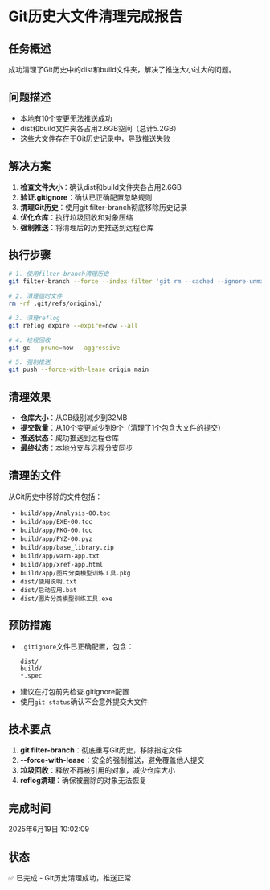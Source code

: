 # Git历史大文件清理完成报告

## 任务概述
成功清理了Git历史中的dist和build文件夹，解决了推送大小过大的问题。

## 问题描述
- 本地有10个变更无法推送成功
- dist和build文件夹各占用2.6GB空间（总计5.2GB）
- 这些大文件存在于Git历史记录中，导致推送失败

## 解决方案
1. **检查文件大小**：确认dist和build文件夹各占用2.6GB
2. **验证.gitignore**：确认已正确配置忽略规则
3. **清理Git历史**：使用git filter-branch彻底移除历史记录
4. **优化仓库**：执行垃圾回收和对象压缩
5. **强制推送**：将清理后的历史推送到远程仓库

## 执行步骤
```bash
# 1. 使用filter-branch清理历史
git filter-branch --force --index-filter 'git rm --cached --ignore-unmatch -r dist build' --prune-empty --tag-name-filter cat -- --all

# 2. 清理临时文件
rm -rf .git/refs/original/

# 3. 清理reflog
git reflog expire --expire=now --all

# 4. 垃圾回收
git gc --prune=now --aggressive

# 5. 强制推送
git push --force-with-lease origin main
```

## 清理效果
- **仓库大小**：从GB级别减少到32MB
- **提交数量**：从10个变更减少到9个（清理了1个包含大文件的提交）
- **推送状态**：成功推送到远程仓库
- **最终状态**：本地分支与远程分支同步

## 清理的文件
从Git历史中移除的文件包括：
- `build/app/Analysis-00.toc`
- `build/app/EXE-00.toc`
- `build/app/PKG-00.toc`
- `build/app/PYZ-00.pyz`
- `build/app/base_library.zip`
- `build/app/warn-app.txt`
- `build/app/xref-app.html`
- `build/app/图片分类模型训练工具.pkg`
- `dist/使用说明.txt`
- `dist/启动应用.bat`
- `dist/图片分类模型训练工具.exe`

## 预防措施
- `.gitignore`文件已正确配置，包含：
  ```
  dist/
  build/
  *.spec
  ```
- 建议在打包前先检查.gitignore配置
- 使用`git status`确认不会意外提交大文件

## 技术要点
1. **git filter-branch**：彻底重写Git历史，移除指定文件
2. **--force-with-lease**：安全的强制推送，避免覆盖他人提交
3. **垃圾回收**：释放不再被引用的对象，减少仓库大小
4. **reflog清理**：确保被删除的对象无法恢复

## 完成时间
2025年6月19日 10:02:09

## 状态
✅ 已完成 - Git历史清理成功，推送正常 
